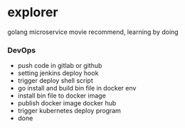 # explorer
golang microservice movie recommend, learning by doing

### DevOps
- push code in gitlab or github
- setting jenkins deploy hook
- trigger deploy shell script
- go install and build bin file in docker env
- install bin file to docker image
- publish docker image docker hub
- trigger kubernetes deploy program
- done
